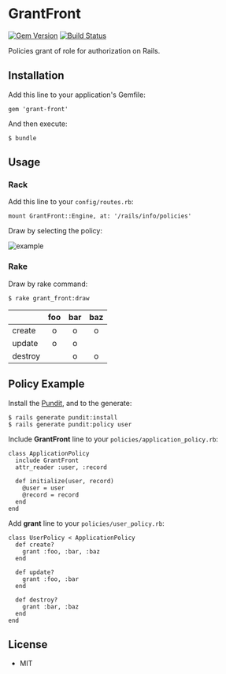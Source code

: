 # GrantFront

[![Gem Version](https://badge.fury.io/rb/grant-front.svg)](http://badge.fury.io/rb/grant-front) [![Build Status](https://travis-ci.org/ogom/grant-front.png?branch=master)](https://travis-ci.org/ogom/grant-front)

Policies grant of role for authorization on Rails.

## Installation

Add this line to your application's Gemfile:

```
gem 'grant-front'
```

And then execute:

```
$ bundle
```

## Usage

### Rack

Add this line to your `config/routes.rb`:

```
mount GrantFront::Engine, at: '/rails/info/policies'
```

Draw by selecting the policy:

![example](http://ogom.github.io/grant-front/assets/img/example.png)

### Rake

Draw by rake command:

```
$ rake grant_front:draw
```

||foo|bar|baz|
|:-|:-:|:-:|:-:|
|create|o|o|o|
|update|o|o||
|destroy||o|o|

## Policy Example

Install the [Pundit](https://github.com/elabs/pundit), and to the generate:

```
$ rails generate pundit:install
$ rails generate pundit:policy user
```

Include **GrantFront** line to your `policies/application_policy.rb`:

```
class ApplicationPolicy
  include GrantFront
  attr_reader :user, :record

  def initialize(user, record)
    @user = user
    @record = record
  end
end
```

Add **grant** line to your `policies/user_policy.rb`:

```
class UserPolicy < ApplicationPolicy
  def create?
    grant :foo, :bar, :baz
  end

  def update?
    grant :foo, :bar
  end

  def destroy?
    grant :bar, :baz
  end
end
```

## License

* MIT
